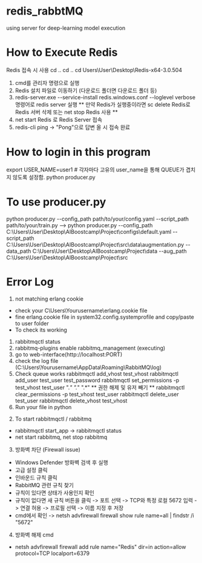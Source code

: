 # redis_rabbtMQ
using server for deep-learning model execution


# How to Execute Redis
Redis 접속 시 사용
cd ..
cd .. 
cd Users\User\Desktop\Redis-x64-3.0.504
1. cmd를 관리자 명령으로 실행
2. Redis 설치 파일로 이동하기 (다운로드 폴더면 다운로드 폴더 등)
3. redis-server.exe --service-install redis.windows.conf --loglevel verbose 명령어로 redis server 실행
** 만약 Redis가 실행중이라면 sc delete Redis로 Redis 서버 삭제 또는 net stop Redis 사용 **
4. net start Redis 로 Redis Server 접속
5. redis-cli ping -> "Pong"으로 답변 올 시 접속 완료
   
# How to login in this program
export USER_NAME=user1 # 각자마다 고유의 user_name을 통해 QUEUE가 겹치지 않도록 설정함.
python producer.py

# To use producer.py
python producer.py --config_path path/to/your/config.yaml --script_path path/to/your/train.py
--> python producer.py --config_path C:\Users\User\Desktop\AIBoostcamp\Project\configs\default.yaml --script_path C:\Users\User\Desktop\AIBoostcamp\Project\src\data\augmentation.py --data_path C:\Users\User\Desktop\AIBoostcamp\Project\data --aug_path C:\Users\User\Desktop\AIBoostcamp\Project\src

# Error Log
1. not matching erlang cookie
- check your C\Users\Yourusername\erlang.cookie file
- fine erlang.cookie file in system32.config.systemprofile and copy/paste to user folder
- To check its working
1) rabbitmqctl status
2) rabbitmq-plugins enable rabbitmq_management (executing)
3) go to web-interface(http://localhost:PORT)
4) check the log file (C:\Users\Yourusername\AppData\Roaming\RabbitMQ\log)
5) Check queue works
rabbitmqctl add_vhost test_vhost
rabbitmqctl add_user test_user test_password
rabbitmqctl set_permissions -p test_vhost test_user ".*" ".*" ".*"
** 권한 해제 및 유저 빼기 **
rabbitmqctl clear_permissions -p test_vhost test_user
rabbitmqctl delete_user test_user
rabbitmqctl delete_vhost test_vhost
6) Run your file in python

2. To start rabbitmqctl / rabbitmq
- rabbitmqctl start_app -> rabbitmqctl status
- net start rabbitmq, net stop rabbitmq

3. 방화벽 차단 (Firewall issue)
- Windows Defender 방화벽 검색 후 실행
- 고급 설정 클릭
- 인바운드 규칙 클릭
- RabbitMQ 관련 규칙 찾기
- 규칙이 있다면 상태가 사용인지 확인
- 규칙이 없다면 새 규칙 버튼을 클릭 -> 포트 선택 -> TCP와 특정 로컬 5672 입력 -> 연결 허용 -> 프로필 선택 -> 이름 지정 후 저장
- cmd에서 확인 -> netsh advfirewall firewall show rule name=all | findstr /i "5672"

4. 방화벽 해제 cmd
- netsh advfirewall firewall add rule name="Redis" dir=in action=allow protocol=TCP localport=6379